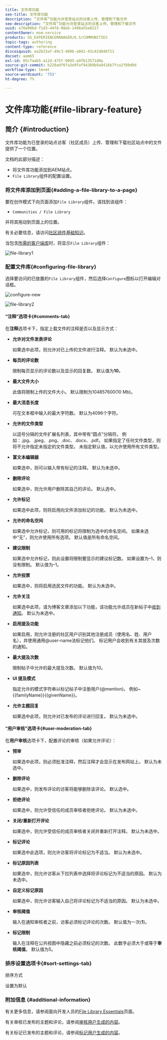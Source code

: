 ```yaml
---
title: 文件库功能
seo-title: 文件库功能
description: “文件库”功能允许登录站点的访客上传、管理和下载文件
seo-description: “文件库”功能允许登录站点的访客上传、管理和下载文件
uuid: e78a90bd-f1d3-44f8-98eb-1498a55e8217
contentOwner: msm-service
products: SG_EXPERIENCEMANAGER/6.5/COMMUNITIES
topic-tags: authoring
content-type: reference
discoiquuid: ea2b23af-49c3-409b-a041-43c42d846f21
docset: aem65
exl-id: 05cfaab5-a12d-475f-9095-a9fb13571d0a
source-git-commit: b220adf6fa3e9faf94389b9a9416b7fca2f89d9d
workflow-type: tm+mt
source-wordcount: '753'
ht-degree: 7%

---
```


# 文件库功能{#file-library-feature}

## 简介 {#introduction}

文件库功能为已登录的站点访客（社区成员）上传、管理和下载社区站点中的文件提供了一个位置。

文档的此部分描述：

* 将文件库功能添加到AEM站点。
* `File Library`组件的配置设置。

### 将文件库添加到页面{#adding-a-file-library-to-a-page}

要在创作模式下向页面添加`File Library`组件，请找到该组件：

* `Communities / File Library`

并将其拖动到页面上的位置。

有关必要信息，请访问[社区组件基础知识](/help/communities/basics.md)。

当包含[所需的客户端库](/help/communities/essentials-file-library.md#essentials-for-client-side)时，将显示`File Library`组件：

![file-library1](assets/file-library1.png)

### 配置文件库{#configuring-file-library}

选择要访问的已放置的`File Library`组件，然后选择`Configure`图标以打开编辑对话框。

![configure-new](assets/configure-new.png)

![file-library2](assets/file-library2.png)

#### “注释”选项卡{#comments-tab}

在&#x200B;**注释**&#x200B;选项卡下，指定上载文件的注释是否以及显示方式：

* **允许对文件发表评论**

   如果选中此项，则允许对已上传的文件进行注释。 默认为未选中。

* **每页的评论数**

   限制每页显示的评论数以及显示的回复数。 默认值为&#x200B;**10**。

* **最大文件大小**

   此值将限制上传的文件大小。 默认限制为104857600(10 Mb)。

* **最大消息长度**

   可在文本框中输入的最大字符数。 默认为4096个字符。

* **允许的文件类型**

   以逗号分隔的文件扩展名列表，其中带有“圆点”分隔符。 例如：.jpg、.jpeg、.png、.doc、.docx、.pdf。 如果指定了任何文件类型，则将不允许指定未指定的文件类型。 未指定默认值，以允许使用所有文件类型。

* **富文本编辑器**

   如果选中，则可以输入带有标记的注释。 默认为未选中。

* **删除评论**

   如果选中，则允许用户删除其自己的评论。 默认选中。

* **允许标记**

   如果选中此项，则将启用向文件添加标记的功能。 默认为未选中。

* **允许的命名空间**

   如果选中允许标记，则可用的标记将限制为选中的命名空间。 如果未选中“无”，则允许使用所有选项。 默认值是所有命名空间。

* **建议限制**

   如果选中允许标记，则此设置将限制要显示的建议标记数。 如果设置为–1，则没有限制。 默认值为–1。

* **允许投票**

   如果选中，则将启用选民文件的功能。 默认为未选中。

* **允许关注**

   如果选中此项，请为博客文章添加以下功能，该功能允许成员在新帖子中[收到通知](/help/communities/notifications.md)。 默认为未选中。

* **启用提及功能**

   如果启用，则允许注册的社区用户识别其他注册成员（使用名、姓、用户名），并使用通用@user-name法标记他们。 标记用户会收到有关其提及次数的通知。

* **最大提及次数**

   限制帖子中允许的最大提及次数。 默认值为10。

* **UI 提及模式**

   指定允许的模式字符串以标记帖子中注册用户(@mention)。 例如~{{familyName}}{{givenName}}。

* **允许主题回复**

   如果选中此项，则允许对已发布的评论进行回复。 默认为未选中。

#### “用户审核”选项卡{#user-moderation-tab}

在&#x200B;**用户审核**&#x200B;选项卡下，配置评论的审核（如果允许评论）：

* **预审**

   如果选中此项，则必须批准注释，然后注释才会显示在发布网站上。 默认为未选中。

* **删除评论**

   如果选中，则发布评论的访客将能够删除该评论。 默认选中。

* **拒绝评论**

   如果选中，则允许受信任的成员审核者拒绝评论。 默认为未选中。

* **关闭/重新打开评论**

   如果选中，则允许受信任的成员审核者关闭并重新打开注释。 默认为未选中。

* **标记评论**

   如果选中此选项，则允许访客将评论标记为不适当。 默认为未选中。

* **标记原因列表**

   如果选中，则允许访客从下拉列表中选择将评论标记为不适当的原因。 默认为未选中。

* **自定义标记原因**

   如果选中，则允许访客输入自己将评论标记为不适当的原因。 默认为未选中。

* **审核阈值**

   输入在通知审核者之前，访客必须标记评论的次数。 默认值为一次(**1**)。

* **标记限制**

   输入在注释在公共视图中隐藏之前必须标记的次数。 此数字必须大于或等于&#x200B;**审核阈值**。 默认值为5。

### 排序设置选项卡{#sort-settings-tab}

排序方式

设置为默认

### 附加信息 {#additional-information}

有关更多信息，请参阅面向开发人员的[File Library Essentials](/help/communities/essentials-file-library.md)页面。

有关审核已发布的主题和评论，请参阅[审核用户生成的内容](/help/communities/moderate-ugc.md)。

有关标记已发布的主题和评论，请参阅[标记用户生成的内容](/help/communities/tag-ugc.md)。
